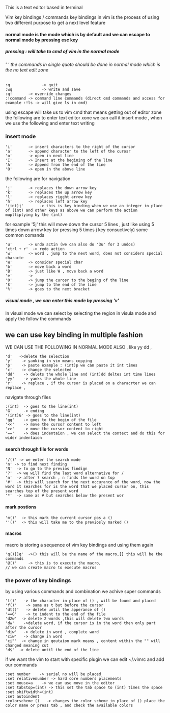This is a text editor based in terminal

Vim key bindings / commands
key bindings in vim is the process of using two different purpose to get a next level feature 
#### normal mode is the mode which is by default and we can escape to normal mode by pressing esc key
##### pressing : will take to cmd of vim in the normal mode
###### ' ' the commands in single quote should be done in normal mode which is the no text edit zone

```
:q   			-> quit
:wq  			-> write and save
:q!       -> override changes
:!command -> command line commands (direct cmd commands and access for example :!ls -> will give ls in cmd)
```
using escape will take us to vim cmd that means getting out of editor zone
the following are to enter text editor xone
 we can call it insert mode , when we use the following and enter text writing
### insert mode
```
'i'       -> insert characters to the right of the cursor
'a'       -> append character to the left of the curosr
'o'       -> open in next line
'I'       -> Insert at the begining of the line
'A'       -> Append from the end of the line
'O'       -> open in the above line
```
the following are for navigation
```
'j'       -> replaces the down arrow key
'k'       -> replaces the up arrow key
'l'       -> replaces rigght arrow key
'h'       -> replaces left arrow key
'(int)j'       -> this is key binding when we use an integer in place of (int) and other keys as above we can perform the action mupltiplying by the (int) 
```
 for example '5j' this will move down the cursor 5 lines , just like using 5 times down arrow key (or pressing 5 times j key consuctively)
some common comands
```
'u'       -> undo actin (we can also do '3u' for 3 undos)
'ctrl + r'  -> redo action
'w'       -> word , jump to the next word, does not considers special characte
'W'       -> consider special char
'b'       -> move back a word
'B'       -> just like W , move back a word
'e'       ->
'0'       -> jump the curosr to the beging of the line
'$'       -> jump to the end of the line
'%'       -> goes to the next bracket
```
##### visual mode , we can enter this mode by pressing 'v'
In visual mode we can select
by selecting the region in visula mode and apply the follow the commands
## we can use key binding in multiple fashion
WE CAN USE THE FOLLOWING IN NORMAL MODE ALSO , like yy dd ,
```
'd'   ->delete the selection
'y'    -> yanking in vim means copying
'p'    -> paste example : (int)p we can paste it int times 
'c'    -> change the selected
'dd'    -> delets the whole line and (int)dd deltes int time lines
'yy'    -> yanks the whole line
'r'    -> replace , if the cursor is placed on a characrter we can replace ,
```
navigate through files
```
:(int)  -> goes to the line(int)
'G'     -> ending
'(int)G' -> goes to the line(int)
'gg'    -> goes to the begin of the file
'<<'    -> move the cursor content to left
'>>'    -> move the cursor content to right
'=='    -> does indentaion , we can select the contect and do this for wider indentaion
```

#### search through file for words
```
'/()' -> we enter the search mode
'n' -> to find next finding
'N'  -> to go to the previos findign
'?'  -> we will find the last word alternative for /
'n'  -> after ? search , n finds the word on top
'#'  -> this will search for the next occurance of the word, now the word it searches for is the word that we placed cursor on, this searches top of the present word
'*'  -> same as # but searches below the present wor
``` 

#### mark postions
```
'm()'  -> this mark the current cursor pos a ()
''()'  -> this will take me to the previosly marked ()   
```

#### macros
macro is storing a sequence of vim key bindings and using them again
```
'q()[]q'  ->() this will be the name of the macro,[] this will be the commands
'@()'     -> this is to execute the macro,
// we can create macro to execute macros
```
### the power of key bindings
by using various commands and combination we achive super commands
```
't()'   -> the character in place of () , will be found and placed
'f()'    -> same as t but before the cursor
'dt()'   -> delete until the apperance of ()
'==G'    -> to indent to the end of the file
'd2w'  -> delete 2 words ,this will delete two words 
'dw'    ->delete word, if the cursor is in the word then only part after the cursor 
'diw'   -> delete in word , complete word
'ciw'   -> change in word
'ci"'  -> change in qoutaion mark means , content within the "" will changed meaning cut
'd$'  -> delete until the end of the line 
```

if we want the vim to start with specific plugin we can edit ~/.vimrc and add our commands
```
:set number    -> serial no will be placed
:set relativenumber -> hard core numbers placements
:set mouse=a    -> we can use move in the editor
:set tabstop=(int) -> this set the tab space to (int) times the space
:set shiftwidth=(int)
:set autoindent
:colorscheme ()   -> changes the color scheme in place of () place the color name or press tab , and check the available colors 

```
